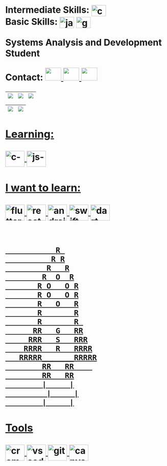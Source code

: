 <h1>
  
  <div align="left">     <!-- CERTIFICATE DIV .......................................................... -->
   Intermediate Skills: <img align="center" alt="c-"  height="35" width="45" src="https://cdn.jsdelivr.net/gh/devicons/devicon/icons/c/c-original.svg">
    
  <br>
  Basic Skills: <img align="center" alt="java-"    height="35" width="45" src="https://cdn.jsdelivr.net/gh/devicons/devicon/icons/java/java-original.svg"> 
                  <img align="center" alt="googleCloud-"  height="35" width="45" src="https://cdn.jsdelivr.net/gh/devicons/devicon/icons/googlecloud/googlecloud-original.svg">
    
  <br>
  </div>
  
  
  
  
  
  <p>Systems Analysis and Development Student</p>
  
   <p>Contact: 
  <a href="https://www.facebook.com/gabriel.desouzarossi.9">
  <img height="40" width="50" src="https://cdn.jsdelivr.net/gh/devicons/devicon/icons/facebook/facebook-original.svg"/>
 
  <a href="https://www.linkedin.com/in/gabriel-s-rossi-4263681a3/">
  <img height="40" width="50" src="https://cdn.jsdelivr.net/gh/devicons/devicon/icons/linkedin/linkedin-original.svg" />
      
  <a href="https://mail.google.com/mail/u/0/#inbox?compose=SxfkdqMFJBqfqFNWLnVfKdqgTsHwTsjRPCrqXnjSVFpxmQRZGNJGxjFHrfQhGdRFtzDzDCsFHHsZZTWxqPmFLnVfKQRWDztmNKSFGkLPjRbTBFDHhnq">
  <img height="40" width="50" src="https://cdn.discordapp.com/attachments/819226289789075497/1012727062190108753/gmail-logo-2-1.png"/>

 </h1>
    

<div align="center" ><!-- MAIN DIV........................................................ -->
  

    
<!--
info github 
<a href="https://github.com/GabrielRossi-gr">
           <!-- normal-> height="180em"      150       
<img height="180em"  src="https://github-readme-stats.vercel.app/api?username=GabrielRossi-gr&show_icons=true&theme=dark&include_all_commits=true&count_private=false"/>
<img height="180em" src="https://github-readme-stats.vercel.app/api/top-langs/?username=GabrielRossi-gr&layout=compact&langs_count=7&theme=dark"/>
--> 
 

| ![](http://github-profile-summary-cards.vercel.app/api/cards/stats?username=GabrielRossi-gr&theme=nord_dark) | ![](http://github-profile-summary-cards.vercel.app/api/cards/repos-per-language?username=GabrielRossi-gr&hide=Html&theme=nord_dark) | ![](http://github-profile-summary-cards.vercel.app/api/cards/most-commit-language?username=GabrielRossi-gr&theme=nord_dark) |
| :-: | :-: | :-: |

| ![](http://github-profile-summary-cards.vercel.app/api/cards/profile-details?username=GabrielRossi-gr&theme=nord_dark) | ![](https://github-readme-streak-stats.herokuapp.com/?user=GabrielRossi-gr&hide_border=true&date_format=M%20j%5B%2C%20Y%5D&background=2D3742&stroke=2D3742&ring=6bbbca&fire=6bbbca&currStreakNum=fff&sideNums=6bbbca&currStreakLabel=6bbbca&sideLabels=fff&dates=fff) |
| :-: | :-: |




</div>

<h1>
<h1/>
 
 </div>
 <div>         <!-- LEARNIG PAGE........................................................... -->
  <h3> Learning:  </h3>
     <img align="center" alt="c-"  height="50" width="60" src="https://cdn.jsdelivr.net/gh/devicons/devicon/icons/c/c-original.svg">
        <img align="center" alt="js-"  height="50" width="60"  src="https://cdn.jsdelivr.net/gh/devicons/devicon/icons/javascript/javascript-original.svg" />
   
  <h3> I want to learn: </h3> <!-- i want to learning area.......................................................... -->
     <img align="center" alt="flutter-"   height="50" width="60" src="https://cdn.jsdelivr.net/gh/devicons/devicon/icons/flutter/flutter-original.svg">   
      <img align="center" alt="react-"   height="50" width="60" src="https://cdn.jsdelivr.net/gh/devicons/devicon/icons/react/react-original.svg">        
        <img align="center" alt="android-" height="50" width="60" src="https://cdn.jsdelivr.net/gh/devicons/devicon/icons/android/android-original.svg" />
          <img align="center" alt="swift-" height="50" width="60" src="https://cdn.jsdelivr.net/gh/devicons/devicon/icons/swift/swift-original.svg" /> 
            <img align="center" alt="dart-" height="50" width="60" src="https://cdn.jsdelivr.net/gh/devicons/devicon/icons/dart/dart-original.svg">
<!--
   <img align="center" alt="html-" height="50" width="60" src="https://cdn.jsdelivr.net/gh/devicons/devicon/icons/html5/html5-original.svg" />
                <img align="center" alt="js-"  height="50" width="60"  src="https://cdn.jsdelivr.net/gh/devicons/devicon/icons/javascript/javascript-original.svg" />
                  <img align="center" alt="css-" height="50" width="60" src="https://cdn.jsdelivr.net/gh/devicons/devicon/icons/css3/css3-original.svg" />
-->          
   <!-- <img align="center" alt="vb-" height="70" width="70" src="https://cdn.discordapp.com/attachments/819226289789075497/978989010594717716/icons8-visual-basico-100.png"> -->

   <h1>
   </h1>
   
               R 
              R R
             R   R
            R  O  R
           R O   O R
           R O   O R
           R   O   R
           R       R
           R       R 
          RR   G   RR
         RRR   S   RRR
        RRRR   R   RRRR
       RRRRR_______RRRRR
            RR   RR    
            RR   RR
            |     |
             |     |
            |     |
   
   <h3> Tools </h3> <!-- tools area................................................................ -->
   <img align="center" alt="crome-"   height="50" width="60"  src="https://cdn.jsdelivr.net/gh/devicons/devicon/icons/chrome/chrome-original.svg" />
   <!--
    <img align="center" alt="android studio-" height="50" width="60"  src="https://cdn.jsdelivr.net/gh/devicons/devicon/icons/androidstudio/androidstudio-original.svg"/> -->
     <img align="center" alt="vs code-"   height="50" width="60"   src="https://cdn.jsdelivr.net/gh/devicons/devicon/icons/vscode/vscode-original.svg" />
      <img align="center" alt="git-"   height="50" width="60"  src="https://cdn.jsdelivr.net/gh/devicons/devicon/icons/git/git-original.svg" />
      <!--
       <img align="center" alt="visual studio-"   height="50" width="60"    src="https://cdn.jsdelivr.net/gh/devicons/devicon/icons/visualstudio/visualstudio-plain.svg"  /> -->
        <img align="center" alt="canva "   height="50" width="60"    src="https://cdn.jsdelivr.net/gh/devicons/devicon/icons/canva/canva-original.svg"  />
 </div> <!-- CLOUSE MAIN DIV ......................................................................................--> 



  
